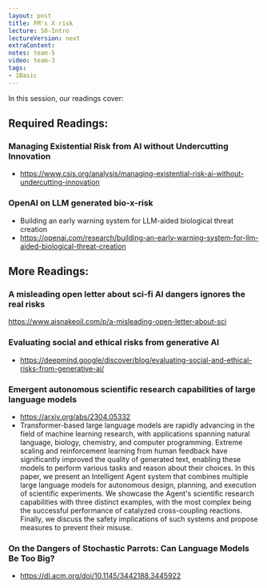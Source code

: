 ```yaml
---
layout: post
title: FM's X risk 
lecture: S0-Intro
lectureVersion: next
extraContent: 
notes: team-5
video: team-3
tags:
- 1Basic
---
```


In this session, our readings cover: 

## Required Readings: 

### Managing Existential Risk from AI without Undercutting Innovation
  + https://www.csis.org/analysis/managing-existential-risk-ai-without-undercutting-innovation

### OpenAI on LLM generated bio-x-risk
+ Building an early warning system for LLM-aided biological threat creation
+ https://openai.com/research/building-an-early-warning-system-for-llm-aided-biological-threat-creation

## More Readings: 

### A misleading open letter about sci-fi AI dangers ignores the real risks
  https://www.aisnakeoil.com/p/a-misleading-open-letter-about-sci

### Evaluating social and ethical risks from generative AI
  + https://deepmind.google/discover/blog/evaluating-social-and-ethical-risks-from-generative-ai/

### Emergent autonomous scientific research capabilities of large language models
  + https://arxiv.org/abs/2304.05332
  + Transformer-based large language models are rapidly advancing in the field of machine learning research, with applications spanning natural language, biology, chemistry, and computer programming. Extreme scaling and reinforcement learning from human feedback have significantly improved the quality of generated text, enabling these models to perform various tasks and reason about their choices. In this paper, we present an Intelligent Agent system that combines multiple large language models for autonomous design, planning, and execution of scientific experiments. We showcase the Agent's scientific research capabilities with three distinct examples, with the most complex being the successful performance of catalyzed cross-coupling reactions. Finally, we discuss the safety implications of such systems and propose measures to prevent their misuse.


### On the Dangers of Stochastic Parrots: Can Language Models Be Too Big?
  + https://dl.acm.org/doi/10.1145/3442188.3445922

